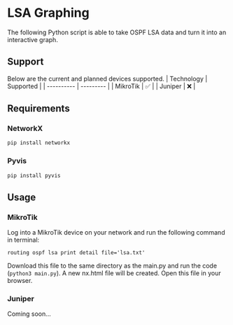 # LSA Graphing
The following Python script is able to take OSPF LSA data and turn it into an interactive graph.
## Support
Below are the current and planned devices supported.
| Technology | Supported |
| ---------- | --------- |
|  MikroTik  |    ✅     |
|  Juniper   |    ❌     |
## Requirements
### NetworkX
```bash
pip install networkx
```
### Pyvis
```bash
pip install pyvis
```
## Usage
### MikroTik
Log into a MikroTik device on your network and run the following command in terminal:
```rsc
routing ospf lsa print detail file='lsa.txt'
```
Download this file to the same directory as the main.py and run the code (`python3 main.py`). A new nx.html file will be created. Open this file in your browser.
### Juniper
Coming soon...
